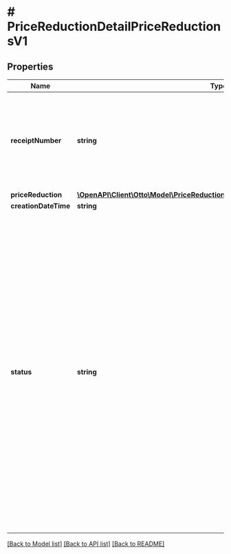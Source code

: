 # # PriceReductionDetailPriceReductionsV1

## Properties

Name | Type | Description | Notes
------------ | ------------- | ------------- | -------------
**receiptNumber** | **string** | receiptNumber of the receipt generated for the price reduction. The receiptNumber would be null is the status of the price reduction is Initiated | [optional]
**priceReduction** | [**\OpenAPI\Client\Otto\Model\PriceReductionDetailPriceReductionsV1PriceReduction**](PriceReductionDetailPriceReductionsV1PriceReduction.md) |  | [optional]
**creationDateTime** | **string** |  | [optional]
**status** | **string** | Status of the price reduction. - INITIATED: This status implies that the reduction are pending for receipt generation, and receiptId and receiptNumber would be null for INITIATED reductions. - PROCESSED: This status implies that the reductions for which receipts are generated. - REJECTED: This status implies that the reductions which failed validations and were not processed. eg. reductions applied on the positionItemId after it is marked as returned. | [optional]

[[Back to Model list]](../../README.md#models) [[Back to API list]](../../README.md#endpoints) [[Back to README]](../../README.md)
